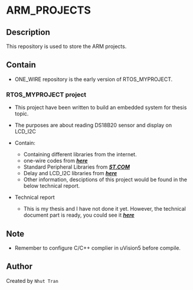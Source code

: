 # ARM_PROJECTS


Description
-----------
This repository is used to store the ARM projects.

Contain
-------
* ONE_WIRE repository is the early version of RTOS_MYPROJECT. 

### RTOS_MYPROJECT project
* This project have been written to build an embedded system for thesis topic.

* The purposes are about reading DS18B20 sensor and display on LCD_I2C

* Contain:
	- Containing different libraries from the internet.
	- one-wire codes from ***[here](https://www.seanet.com/~karllunt/onewire_stm32f4.html)***
	- Standard Peripheral Libraries from ***[ST.COM](http://www.st.com/content/st_com/en/products/microcontrollers/stm32-32-bit-arm-cortex-mcus/stm32-high-performance-mcus/stm32f4-series/stm32f411/stm32f411re.html#sw-tools-scroll)***
	- Delay and LCD_I2C libraries from ***[here](https://stm32f4-discovery.net/2014/05/13-reading-temperature-with-dallas-ds18b20-on-stm32f429-discovery-board/)***
	- Other information, desciptions of this project would be found in the below technical report.

* Technical report
	- This is my thesis and I have not done it yet. However, the technical document part is ready, you could see it ***[here](https://drive.google.com)***

Note
------
* Remember to configure C/C++ complier in uVision5 before compile.

Author
------
Created by `Nhut Tran`
